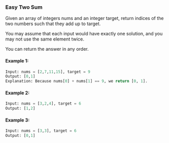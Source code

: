 ### Easy Two Sum
Given an array of integers nums and an integer target, return indices of the two numbers such that they add up to target.

You may assume that each input would have exactly one solution, and you may not use the same element twice.

You can return the answer in any order.

#### Example 1:
```python
Input: nums = [2,7,11,15], target = 9
Output: [0,1]
Explanation: Because nums[0] + nums[1] == 9, we return [0, 1].
```
#### Example 2:
```python
Input: nums = [3,2,4], target = 6
Output: [1,2]
```

#### Example 3:
```python
Input: nums = [3,3], target = 6
Output: [0,1]
```